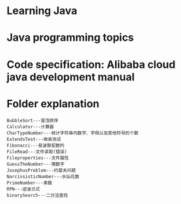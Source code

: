 # Learning Java
# Java programming topics
# Code specification: Alibaba cloud java development manual
# Folder explanation
	BubbleSort---冒泡排序
	Calculator---计算器
	CharTypeNumber---统计字符串内数字、字母以及其他符号的个数
	ExtendsTest---继承测试
	Fibonacci---斐波那契数列
	FileRead---文件读取(错误)
	Fileproperties---文件属性
	GuessTheNumber---猜数字
	JosephusProblem---约瑟夫问题
	NarcissisticNumber---水仙花数
	PrimeNumber---素数
	RPN---逆波兰式
	binarySearch---二分法查找
